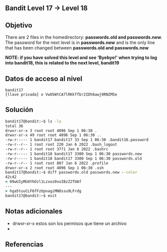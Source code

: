 ## Bandit Level 17 → Level 18
## Objetivo
There are 2 files in the homedirectory: **passwords.old and passwords.new**. The password for the next level is in **passwords.new** and is the only line that has been changed between **passwords.old and passwords.new**

**NOTE: if you have solved this level and see ‘Byebye!’ when trying to log into bandit18, this is related to the next level, bandit19**
## Datos de acceso al nivel
```
bandit17 
{llave privada} o VwOSWtCA7lRKkTfbr2IDh6awj9RNZM5e
```
## Solución
```cmd
bandit17@bandit:~$ ls -la
total 36
drwxr-xr-x 3 root root 4096 Sep 1 06:30 .
drwxr-xr-x 49 root root 4096 Sep 1 06:30 ..
-rw-r----- 1 bandit17 bandit17 33 Sep 1 06:30 .bandit16.password
-rw-r--r-- 1 root root 220 Jan 6 2022 .bash_logout
-rw-r--r-- 1 root root 3771 Jan 6 2022 .bashrc
-rw-r----- 1 bandit18 bandit17 3300 Sep 1 06:30 passwords.new
-rw-r----- 1 bandit18 bandit17 3300 Sep 1 06:30 passwords.old
-rw-r--r-- 1 root root 807 Jan 6 2022 .profile
drwxr-xr-x 2 root root 4096 Sep 1 06:30 .ssh
bandit17@bandit:~$ diff passwords.old passwords.new --color
42c42
< 09wUIyMU4YhOzl1Lzxoz0voIBzZ2TUAf
---
> hga5tuuCLF6fFzUpnagiMN8ssu9LFrdg
bandit17@bandit:~$ exit
```
## Notas adicionales
- drwxr-xr-x  estos son los permisos que tiene un archivo
- 
## Referencias
